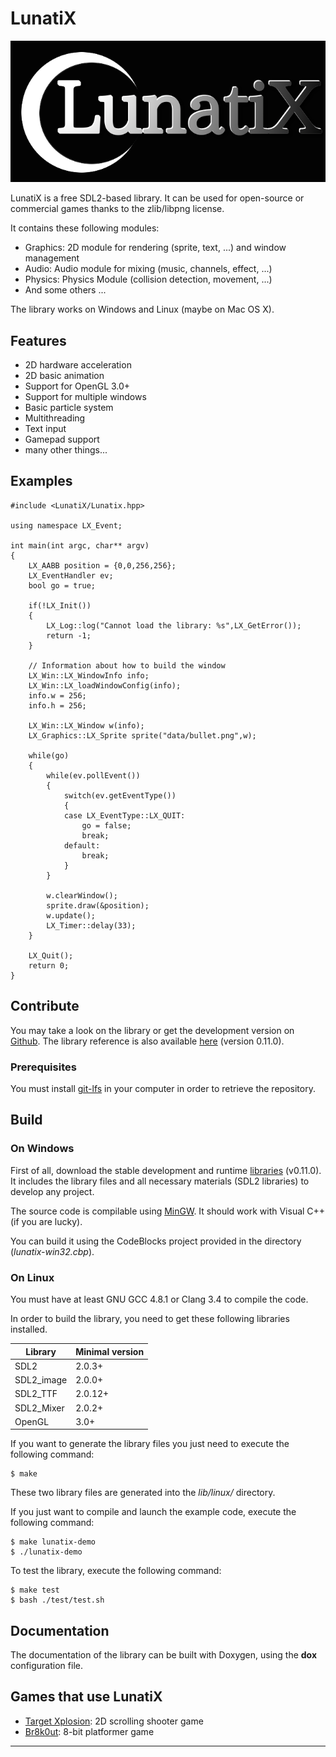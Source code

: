 # LunatiX #

![LunatiX Logo][]

LunatiX is a free SDL2-based library. It can be used for open-source or
commercial games thanks to the zlib/libpng license.

It contains these following modules:
- Graphics: 2D module for rendering (sprite, text, ...) and window management
- Audio: Audio module for mixing (music, channels, effect, ...)
- Physics: Physics Module (collision detection, movement, ...)
- And some others ...

The library works on Windows and Linux (maybe on Mac OS X).

## Features ##

- 2D hardware acceleration
- 2D basic animation
- Support for OpenGL 3.0+
- Support for multiple windows
- Basic particle system
- Multithreading
- Text input
- Gamepad support
- many other things...

## Examples ##


    #include <LunatiX/Lunatix.hpp>

    using namespace LX_Event;

    int main(int argc, char** argv)
    {
        LX_AABB position = {0,0,256,256};
        LX_EventHandler ev;
        bool go = true;

        if(!LX_Init())
        {
            LX_Log::log("Cannot load the library: %s",LX_GetError());
            return -1;
        }

        // Information about how to build the window
        LX_Win::LX_WindowInfo info;
        LX_Win::LX_loadWindowConfig(info);
        info.w = 256;
        info.h = 256;

        LX_Win::LX_Window w(info);
        LX_Graphics::LX_Sprite sprite("data/bullet.png",w);

        while(go)
        {
            while(ev.pollEvent())
            {
                switch(ev.getEventType())
                {
                case LX_EventType::LX_QUIT:
                    go = false;
                    break;
                default:
                    break;
                }
            }

            w.clearWindow();
            sprite.draw(&position);
            w.update();
            LX_Timer::delay(33);
        }

        LX_Quit();
        return 0;
    }


## Contribute ##

You may take a look on the library or get the development version on [Github][].
The library reference is also available [here][] (version 0.11.0).

### Prerequisites ###

You must install [git-lfs][] in your computer in order to retrieve the repository.

## Build ##

### On Windows ###

First of all, download the stable development and runtime [libraries][] (v0.11.0).
It includes the library files and all necessary materials (SDL2 libraries)
to develop any project.

The source code is compilable using [MinGW][].
It should work with Visual C++ (if you are lucky).

You can build it using the CodeBlocks project provided in the directory (*lunatix-win32.cbp*).

### On Linux ###

You must have at least GNU GCC 4.8.1 or Clang 3.4 to compile the code.

In order to build the library, you need to get these following libraries
installed.

|   Library  | Minimal version |
|     ---    |       ---       |
|    SDL2    |      2.0.3+     |
| SDL2_image |      2.0.0+     |
|  SDL2_TTF  |      2.0.12+    |
| SDL2_Mixer |      2.0.2+     |
|   OpenGL   |       3.0+      |


If you want to generate the library files you just need to execute
the following command:

    $ make

These two library files are generated into the *lib/linux/* directory.

If you just want to compile and launch the example code,
execute the following command:

    $ make lunatix-demo
    $ ./lunatix-demo

To test the library, execute the following command:

    $ make test
    $ bash ./test/test.sh

## Documentation ##

The documentation of the library can be built with Doxygen,
using the **dox** configuration file.

## Games that use LunatiX ##

- [Target Xplosion][tx]: 2D scrolling shooter game
- [Br8k0ut][br]: 8-bit platformer game

---

[LunatiX Logo]: https://raw.githubusercontent.com/Gumichan01/lunatix/master/data/lunatix-logo.png
[Github]: https://github.com/Gumichan01/lunatix
[here]: https://github.com/Gumichan01/lunatix/tree/gh-pages/reference
[git-lfs]: https://github.com/git-lfs/git-lfs/wiki/Installation
[libraries]: https://github.com/Gumichan01/lunatix-engine/releases/tag/LX-v0.11.0
[MinGW]: http://www.mingw.org/
[tx]: https://github.com/Gumichan01/target-xplosion/
[br]: https://github.com/Gumichan01/br8k0ut/
